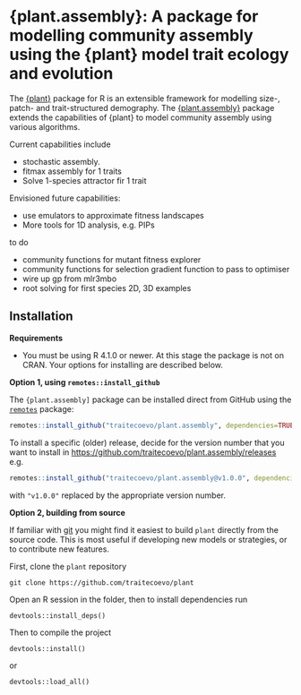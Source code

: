 # {plant.assembly}: A package for modelling community assembly using the {plant} model trait ecology and evolution

<!-- badges: start -->
<!-- [![R-CMD-check](https://github.com/traitecoevo/plant.assembly/workflows/R-CMD-check/badge.svg)](https://github.com/traitecoevo/plant.assembly/master) -->
<!-- [![Codecov test coverage](https://codecov.io/gh/traitecoevo/plant.assembly/branch/master/graph/badge.svg)](https://codecov.io/gh/traitecoevo/plant?branch=master) -->
<!-- badges: end -->

The [{plant}](https://github.com/traitecoevo/plant) package for R is an extensible framework for modelling size-, patch- and trait-structured demography. The [{plant.assembly}](https://github.com/traitecoevo/plant.assembly) package extends the capabilities of {plant} to model community assembly using various algorithms. 

Current capabilities include

- stochastic assembly. 
- fitmax assembly for 1 traits
- Solve 1-species attractor fir 1 trait

Envisioned future capabilities:

- use emulators to approximate fitness landscapes
- More tools for 1D analysis, e.g. PIPs


to do

- community functions for mutant fitness explorer
- community functions for selection gradient function to pass to optimiser
- wire up gp from mlr3mbo
- root solving for first species 2D, 3D examples


## Installation

**Requirements**

- You must be using R 4.1.0 or newer. At this stage the package is not on CRAN. Your options for installing are described below.

**Option 1, using `remotes::install_github`**

The `{plant.assembly]` package can be installed direct from GitHub using the [`remotes`](https://cran.r-project.org/web/packages/remotes/index.html) package:

```r
remotes::install_github("traitecoevo/plant.assembly", dependencies=TRUE)
```

To install a specific (older) release, decide for the version number that you want to install in https://github.com/traitecoevo/plant.assembly/releases  e.g.

```r
remotes::install_github("traitecoevo/plant.assembly@v1.0.0", dependencies=TRUE)
```

with `"v1.0.0"` replaced by the appropriate version number.

**Option 2, building from source**

If familiar with [git](https://git-scm.com/) you might find it easiest to build `plant` directly from the source code. This is most useful if developing new models or strategies, or to contribute new features.

First, clone the `plant` repository

```
git clone https://github.com/traitecoevo/plant
```

Open an R session in the folder, then to install dependencies run

```
devtools::install_deps()
```

Then to compile the project

```
devtools::install()
```
or 

```
devtools::load_all()
```
